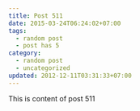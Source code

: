 ```yaml
---
title: Post 511
date: 2015-03-24T06:24:02+07:00
tags:
  - random post
  - post has 5
category:
  - random post
  - uncategorized
updated: 2012-12-11T03:31:33+07:00
---
```

This is content of post 511